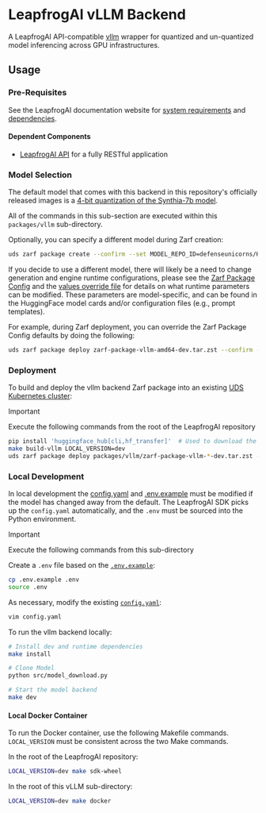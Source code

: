 # LeapfrogAI vLLM Backend

A LeapfrogAI API-compatible [vllm](https://github.com/vllm-project/vllm) wrapper for quantized and un-quantized model inferencing across GPU infrastructures.

## Usage

### Pre-Requisites

See the LeapfrogAI documentation website for [system requirements](https://docs.leapfrog.ai/docs/local-deploy-guide/requirements/) and [dependencies](https://docs.leapfrog.ai/docs/local-deploy-guide/dependencies/).

#### Dependent Components

- [LeapfrogAI API](../api/README.md) for a fully RESTful application

### Model Selection

The default model that comes with this backend in this repository's officially released images is a [4-bit quantization of the Synthia-7b model](https://huggingface.co/TheBloke/SynthIA-7B-v2.0-GPTQ).

All of the commands in this sub-section are executed within this `packages/vllm` sub-directory.

Optionally, you can specify a different model during Zarf creation:

```bash
uds zarf package create --confirm --set MODEL_REPO_ID=defenseunicorns/Hermes-2-Pro-Mistral-7B-4bit-32g --set MODEL_REVISION=main
```

If you decide to use a different model, there will likely be a need to change generation and engine runtime configurations, please see the [Zarf Package Config](./zarf-config.yaml) and the [values override file](./values/upstream-values.yaml) for details on what runtime parameters can be modified. These parameters are model-specific, and can be found in the HuggingFace model cards and/or configuration files (e.g., prompt templates).

For example, during Zarf deployment, you can override the Zarf Package Config defaults by doing the following:

```bash
uds zarf package deploy zarf-package-vllm-amd64-dev.tar.zst --confirm --set ENFORCE_EAGER=True
```

### Deployment

To build and deploy the vllm backend Zarf package into an existing [UDS Kubernetes cluster](../k3d-gpu/README.md):

> [!IMPORTANT]
> Execute the following commands from the root of the LeapfrogAI repository

```bash
pip install 'huggingface_hub[cli,hf_transfer]'  # Used to download the model weights from huggingface
make build-vllm LOCAL_VERSION=dev
uds zarf package deploy packages/vllm/zarf-package-vllm-*-dev.tar.zst --confirm
```

### Local Development

In local development the [config.yaml](./config.yaml) and [.env.example](./.env.example) must be modified if the model has changed away from the default. The LeapfrogAI SDK picks up the `config.yaml` automatically, and the `.env` must be sourced into the Python environment.

> [!IMPORTANT]
> Execute the following commands from this sub-directory

Create a `.env` file based on the [`.env.example`](./.env.example):

```bash
cp .env.example .env
source .env
```

As necessary, modify the existing [`config.yaml`](./config.yaml):

```bash
vim config.yaml
```

To run the vllm backend locally:

```bash
# Install dev and runtime dependencies
make install

# Clone Model
python src/model_download.py

# Start the model backend
make dev
```

#### Local Docker Container

To run the Docker container, use the following Makefile commands. `LOCAL_VERSION` must be consistent across the two Make commands.

In the root of the LeapfrogAI repository:

```bash
LOCAL_VERSION=dev make sdk-wheel
```

In the root of this vLLM sub-directory:

```bash
LOCAL_VERSION=dev make docker
```
